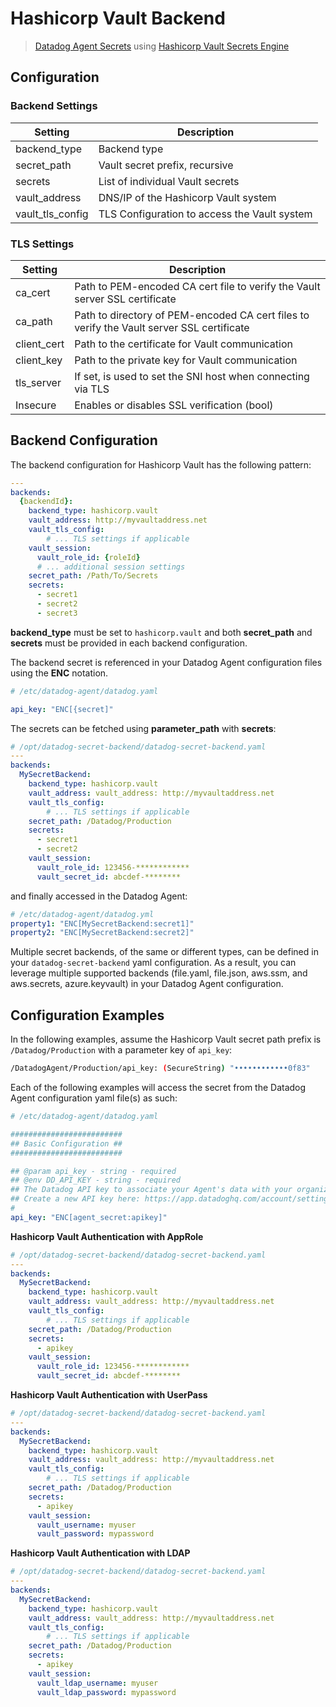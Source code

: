 # Hashicorp Vault Backend

> [Datadog Agent Secrets](https://docs.datadoghq.com/agent/guide/secrets-management/?tab=linux) using [Hashicorp Vault Secrets Engine](https://learn.hashicorp.com/tutorials/vault/static-secrets)

## Configuration

### Backend Settings

| Setting | Description |
| --- | --- |
| backend_type | Backend type |
| secret_path| Vault secret prefix, recursive |
| secrets | List of individual Vault secrets |
| vault_address | DNS/IP of the Hashicorp Vault system |
| vault_tls_config | TLS Configuration to access the Vault system |

### TLS Settings

| Setting | Description |
| --- | --- |
| ca_cert | Path to PEM-encoded CA cert file to verify the Vault server SSL certificate |
| ca_path | Path to directory of PEM-encoded CA cert files to verify the Vault server SSL certificate |
| client_cert | Path to the certificate for Vault communication |
| client_key | Path to the private key for Vault communication |
| tls_server | If set, is used to set the SNI host when connecting via TLS |
| Insecure | Enables or disables SSL verification (bool) |

## Backend Configuration

The backend configuration for Hashicorp Vault has the following pattern:

```yaml
---
backends:
  {backendId}:
    backend_type: hashicorp.vault
    vault_address: http://myvaultaddress.net
    vault_tls_config:
        # ... TLS settings if applicable
    vault_session:
      vault_role_id: {roleId}
      # ... additional session settings
    secret_path: /Path/To/Secrets
    secrets:
      - secret1
      - secret2
      - secret3
```

**backend_type** must be set to `hashicorp.vault` and both **secret_path** and **secrets** must be provided in each backend configuration.

The backend secret is referenced in your Datadog Agent configuration files using the **ENC** notation.

```yaml
# /etc/datadog-agent/datadog.yaml

api_key: "ENC[{secret]"

```

The secrets can be fetched using **parameter_path** with **secrets**:

```yaml
# /opt/datadog-secret-backend/datadog-secret-backend.yaml
---
backends:
  MySecretBackend:
    backend_type: hashicorp.vault
    vault_address: vault_address: http://myvaultaddress.net
    vault_tls_config:
        # ... TLS settings if applicable
    secret_path: /Datadog/Production
    secrets:
      - secret1
      - secret2
    vault_session:
      vault_role_id: 123456-************
      vault_secret_id: abcdef-********
```

and finally accessed in the Datadog Agent:

```yaml
# /etc/datadog-agent/datadog.yml
property1: "ENC[MySecretBackend:secret1]"
property2: "ENC[MySecretBackend:secret2]"
```

Multiple secret backends, of the same or different types, can be defined in your `datadog-secret-backend` yaml configuration. As a result, you can leverage multiple supported backends (file.yaml, file.json, aws.ssm, and aws.secrets, azure.keyvault) in your Datadog Agent configuration.

## Configuration Examples

In the following examples, assume the Hashicorp Vault secret path prefix is `/Datadog/Production` with a parameter key of `api_key`:

```sh
/DatadogAgent/Production/api_key: (SecureString) "••••••••••••0f83"
```

Each of the following examples will access the secret from the Datadog Agent configuration yaml file(s) as such:

```yaml
# /etc/datadog-agent/datadog.yaml

#########################
## Basic Configuration ##
#########################

## @param api_key - string - required
## @env DD_API_KEY - string - required
## The Datadog API key to associate your Agent's data with your organization.
## Create a new API key here: https://app.datadoghq.com/account/settings
#
api_key: "ENC[agent_secret:apikey]" 
```

**Hashicorp Vault Authentication with AppRole**

```yaml
# /opt/datadog-secret-backend/datadog-secret-backend.yaml
---
backends:
  MySecretBackend:
    backend_type: hashicorp.vault
    vault_address: vault_address: http://myvaultaddress.net
    vault_tls_config:
        # ... TLS settings if applicable
    secret_path: /Datadog/Production
    secrets:
      - apikey
    vault_session:
      vault_role_id: 123456-************
      vault_secret_id: abcdef-********
```

**Hashicorp Vault Authentication with UserPass**

```yaml
# /opt/datadog-secret-backend/datadog-secret-backend.yaml
---
backends:
  MySecretBackend:
    backend_type: hashicorp.vault
    vault_address: vault_address: http://myvaultaddress.net
    vault_tls_config:
        # ... TLS settings if applicable
    secret_path: /Datadog/Production
    secrets:
      - apikey
    vault_session:
      vault_username: myuser
      vault_password: mypassword
```

**Hashicorp Vault Authentication with LDAP**

```yaml
# /opt/datadog-secret-backend/datadog-secret-backend.yaml
---
backends:
  MySecretBackend:
    backend_type: hashicorp.vault
    vault_address: vault_address: http://myvaultaddress.net
    vault_tls_config:
        # ... TLS settings if applicable
    secret_path: /Datadog/Production
    secrets:
      - apikey
    vault_session:
      vault_ldap_username: myuser
      vault_ldap_password: mypassword
```